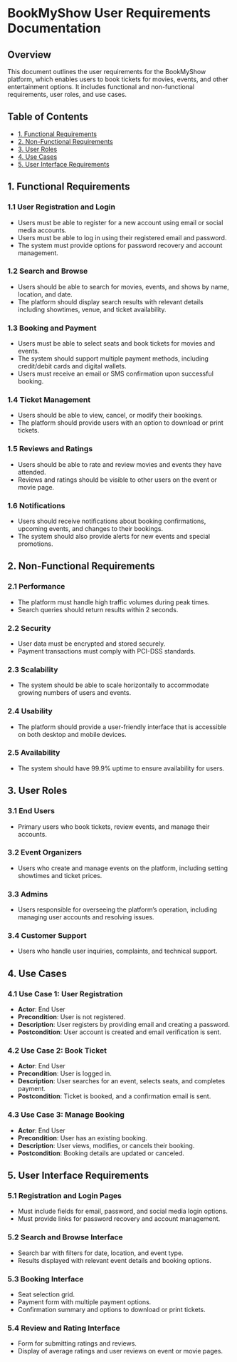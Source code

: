 # BookMyShow User Requirements Documentation

## Overview

This document outlines the user requirements for the BookMyShow platform, which enables users to book tickets for movies, events, and other entertainment options. It includes functional and non-functional requirements, user roles, and use cases.

## Table of Contents

- [1. Functional Requirements](#1-functional-requirements)
- [2. Non-Functional Requirements](#2-non-functional-requirements)
- [3. User Roles](#3-user-roles)
- [4. Use Cases](#4-use-cases)
- [5. User Interface Requirements](#5-user-interface-requirements)

## 1. Functional Requirements

### 1.1 User Registration and Login
- Users must be able to register for a new account using email or social media accounts.
- Users must be able to log in using their registered email and password.
- The system must provide options for password recovery and account management.

### 1.2 Search and Browse
- Users should be able to search for movies, events, and shows by name, location, and date.
- The platform should display search results with relevant details including showtimes, venue, and ticket availability.

### 1.3 Booking and Payment
- Users must be able to select seats and book tickets for movies and events.
- The system should support multiple payment methods, including credit/debit cards and digital wallets.
- Users must receive an email or SMS confirmation upon successful booking.

### 1.4 Ticket Management
- Users should be able to view, cancel, or modify their bookings.
- The platform should provide users with an option to download or print tickets.

### 1.5 Reviews and Ratings
- Users should be able to rate and review movies and events they have attended.
- Reviews and ratings should be visible to other users on the event or movie page.

### 1.6 Notifications
- Users should receive notifications about booking confirmations, upcoming events, and changes to their bookings.
- The system should also provide alerts for new events and special promotions.

## 2. Non-Functional Requirements

### 2.1 Performance
- The platform must handle high traffic volumes during peak times.
- Search queries should return results within 2 seconds.

### 2.2 Security
- User data must be encrypted and stored securely.
- Payment transactions must comply with PCI-DSS standards.

### 2.3 Scalability
- The system should be able to scale horizontally to accommodate growing numbers of users and events.

### 2.4 Usability
- The platform should provide a user-friendly interface that is accessible on both desktop and mobile devices.

### 2.5 Availability
- The system should have 99.9% uptime to ensure availability for users.

## 3. User Roles

### 3.1 End Users
- Primary users who book tickets, review events, and manage their accounts.

### 3.2 Event Organizers
- Users who create and manage events on the platform, including setting showtimes and ticket prices.

### 3.3 Admins
- Users responsible for overseeing the platform’s operation, including managing user accounts and resolving issues.

### 3.4 Customer Support
- Users who handle user inquiries, complaints, and technical support.

## 4. Use Cases

### 4.1 Use Case 1: User Registration
- **Actor**: End User
- **Precondition**: User is not registered.
- **Description**: User registers by providing email and creating a password.
- **Postcondition**: User account is created and email verification is sent.

### 4.2 Use Case 2: Book Ticket
- **Actor**: End User
- **Precondition**: User is logged in.
- **Description**: User searches for an event, selects seats, and completes payment.
- **Postcondition**: Ticket is booked, and a confirmation email is sent.

### 4.3 Use Case 3: Manage Booking
- **Actor**: End User
- **Precondition**: User has an existing booking.
- **Description**: User views, modifies, or cancels their booking.
- **Postcondition**: Booking details are updated or canceled.

## 5. User Interface Requirements

### 5.1 Registration and Login Pages
- Must include fields for email, password, and social media login options.
- Must provide links for password recovery and account management.

### 5.2 Search and Browse Interface
- Search bar with filters for date, location, and event type.
- Results displayed with relevant event details and booking options.

### 5.3 Booking Interface
- Seat selection grid.
- Payment form with multiple payment options.
- Confirmation summary and options to download or print tickets.

### 5.4 Review and Rating Interface
- Form for submitting ratings and reviews.
- Display of average ratings and user reviews on event or movie pages.
